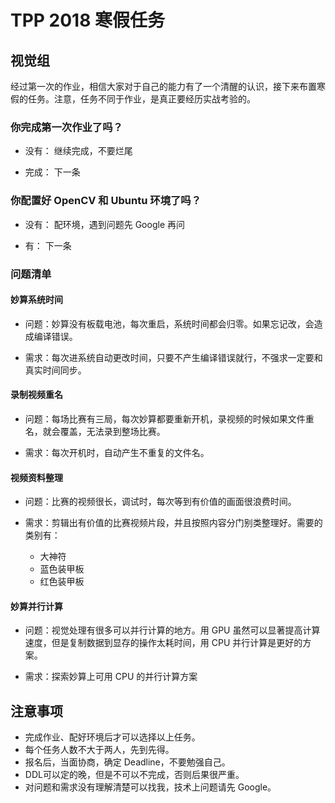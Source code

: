 # TPP 2018 寒假任务
## 视觉组

经过第一次的作业，相信大家对于自己的能力有了一个清醒的认识，接下来布置寒假的任务。注意，任务不同于作业，是真正要经历实战考验的。

### 你完成第一次作业了吗？

- 没有：
	继续完成，不要烂尾
	
- 完成：
	下一条
	
### 你配置好 OpenCV 和 Ubuntu 环境了吗？

- 没有：
	配环境，遇到问题先 Google 再问
	
- 有：
	下一条
	
### 问题清单

#### 妙算系统时间

- 问题：妙算没有板载电池，每次重启，系统时间都会归零。如果忘记改，会造成编译错误。

- 需求：每次进系统自动更改时间，只要不产生编译错误就行，不强求一定要和真实时间同步。

#### 录制视频重名

- 问题：每场比赛有三局，每次妙算都要重新开机，录视频的时候如果文件重名，就会覆盖，无法录到整场比赛。

- 需求：每次开机时，自动产生不重复的文件名。

#### 视频资料整理
- 问题：比赛的视频很长，调试时，每次等到有价值的画面很浪费时间。

- 需求：剪辑出有价值的比赛视频片段，并且按照内容分门别类整理好。需要的类别有：
	- 大神符
	- 蓝色装甲板
	- 红色装甲板
	
#### 妙算并行计算
- 问题：视觉处理有很多可以并行计算的地方。用 GPU 虽然可以显著提高计算速度，但是复制数据到显存的操作太耗时间，用 CPU 并行计算是更好的方案。

- 需求：探索妙算上可用 CPU 的并行计算方案

## 注意事项

- 完成作业、配好环境后才可以选择以上任务。
- 每个任务人数不大于两人，先到先得。
- 报名后，当面协商，确定 Deadline，不要勉强自己。
- DDL可以定的晚，但是不可以不完成，否则后果很严重。
- 对问题和需求没有理解清楚可以找我，技术上问题请先 Google。
